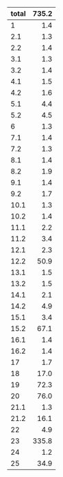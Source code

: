 | total | 735.2 |
|-----|-----:|
| 1 | 1.4 |
| 2.1 | 1.3 |
| 2.2 | 1.4 |
| 3.1 | 1.3 |
| 3.2 | 1.4 |
| 4.1 | 1.5 |
| 4.2 | 1.6 |
| 5.1 | 4.4 |
| 5.2 | 4.5 |
| 6 | 1.3 |
| 7.1 | 1.4 |
| 7.2 | 1.3 |
| 8.1 | 1.4 |
| 8.2 | 1.9 |
| 9.1 | 1.4 |
| 9.2 | 1.7 |
| 10.1 | 1.3 |
| 10.2 | 1.4 |
| 11.1 | 2.2 |
| 11.2 | 3.4 |
| 12.1 | 2.3 |
| 12.2 | 50.9 |
| 13.1 | 1.5 |
| 13.2 | 1.5 |
| 14.1 | 2.1 |
| 14.2 | 4.9 |
| 15.1 | 3.4 |
| 15.2 | 67.1 |
| 16.1 | 1.4 |
| 16.2 | 1.4 |
| 17 | 1.7 |
| 18 | 17.0 |
| 19 | 72.3 |
| 20 | 76.0 |
| 21.1 | 1.3 |
| 21.2 | 16.1 |
| 22 | 4.9 |
| 23 | 335.8 |
| 24 | 1.2 |
| 25 | 34.9 |
